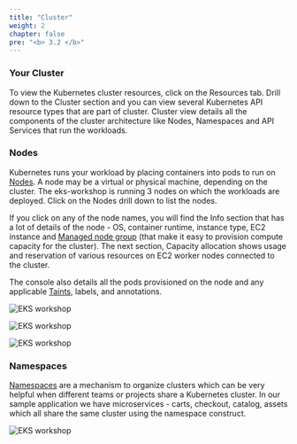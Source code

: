```yaml
---
title: "Cluster"
weight: 2
chapter: false
pre: "<b> 3.2 </b>"
---
```


### Your Cluster

To view the Kubernetes cluster resources, click on the Resources  tab. Drill down to the  Cluster  section and you can view several Kubernetes API resource types that are part of cluster. Cluster view details all the components of the cluster architecture like Nodes, Namespaces and API Services that run the workloads.

### Nodes

Kubernetes runs your workload by placing containers into pods to run on [Nodes](https://kubernetes.io/docs/concepts/architecture/nodes/). A node may be a virtual or physical machine, depending on the cluster. The eks-workshop is running 3 nodes on which the workloads are deployed. Click on the Nodes drill down to list the nodes.

If you click on any of the node names, you will find the Info section that has a lot of details of the node - OS, container runtime, instance type, EC2 instance and [Managed node group](https://docs.aws.amazon.com/eks/latest/userguide/managed-node-groups.html) (that make it easy to provision compute capacity for the cluster). The next section, Capacity allocation shows usage and reservation of various resources on EC2 worker nodes connected to the cluster.

The console also details all the pods provisioned on the node and any applicable [Taints](https://kubernetes.io/docs/concepts/scheduling-eviction/taint-and-toleration/), labels, and annotations.

![EKS workshop](../../images/0005/00014.png?featherlight=false&width=90pc)


![EKS workshop](../../images/0005/00015.png?featherlight=false&width=90pc)


![EKS workshop](../../images/0005/00016.png?featherlight=false&width=90pc)

### Namespaces

[Namespaces](https://kubernetes.io/docs/concepts/overview/working-with-objects/namespaces) are a mechanism to organize clusters which can be very helpful when different teams or projects share a Kubernetes cluster. In our sample application we have microservices - carts, checkout, catalog, assets which all share the same cluster using the namespace construct.


![EKS workshop](../../images/0005/0018.png?featherlight=false&width=90pc)